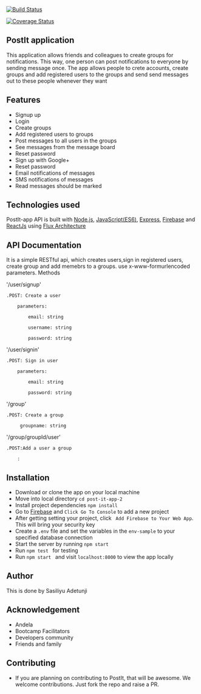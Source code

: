 [![Build Status](https://travis-ci.org/sasili-adetunji/post-it-app-2.svg?branch=defense-feedback)](https://travis-ci.org/sasili-adetunji/post-it-app-2)

[![Coverage Status](https://coveralls.io/repos/github/sasili-adetunji/post-it-app-2/badge.svg?branch=defense-feedback)](https://coveralls.io/github/sasili-adetunji/post-it-app-2?branch=defense-feedback)

## PostIt application
This application allows friends and colleagues to create groups for notifications. This way, one person can post notifications to everyone by sending message once. The app allows people to crete accounts, create groups and add registered users to the groups and send send messages out to these people whenever they want
## Features
- Signup up
- Login
- Create groups
- Add registered users to groups
- Post messages to all users in the groups
- See messages from the message board
- Reset password
- Sign up with Google+
- Reset password
- Email notifications of messages
- SMS notifications of messages 
- Read messages should be marked
## Technologies used
  PostIt-app API is built with <a href="https://nodejs.org/">Node.js</a>, <a href="https://www.javascript.com/">JavaScript(ES6)</a>, <a href="https://expressjs.com/">Express</a>, <a href="https://firebase.google.com/">Firebase</a> and <a href="https://facebook.github.io/react/">ReactJs</a> using  <a href="https://facebook.github.io/flux/docs/overview.html"> Flux Architecture </a>
## API Documentation
It is a simple RESTful api, which creates users,sign in registered users, create group and add memebrs to a groups.
use x-www-formurlencoded parameters.
Methods

'/user/signup'

	.POST: Create a user

		parameters:

			email: string

			username: string

			password: string

'/user/signin'

	.POST: Sign in user

		parameters:

			email: string

			password: string

'/group'

	.POST: Create a group

		 groupname: string
        
'/group/groupId/user'
      
 	.POST:Add a user a group

		:
		
		
## Installation
- Download or clone the app on your local machine
- Move into local directory ```cd post-it-app-2```
- Install project dependencies ```npm install```
- Go to <a href="https://firebase.google.com/">Firebase</a> and ```Click Go To Console``` to add a new project
- After getting setting your project, click ``` Add Firebase to Your Web App```. This will bring your security key
- Create a ```.env``` file and set the variables in the  ```env-sample``` to your specified database connection
- Start the server by running ```npm start```
- Run `npm test ` for testing 
- Run ```npm start ``` and visit ```localhost:8000``` to view the app locally
## Author
This is done by Sasiliyu Adetunji
## Acknowledgement 
- Andela 
- Bootcamp Facilitators 
- Developers community
- Friends and family 
## Contributing
- If you are planning on contributing to PostIt, that will be awesome. We welcome contributions. Just fork the repo and raise a PR.
